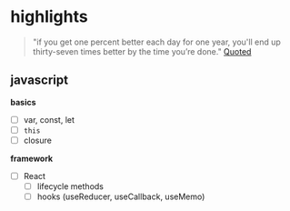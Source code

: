 # highlights
> "if you get one percent better each day for one year, you'll end up thirty-seven times better by the time you’re done."
> [Quoted](https://jamesclear.com/continuous-improvement)

## javascript
**basics**
- [ ] var, const, let
- [ ] `this`
- [ ] closure

**framework**
- [ ] React
    - [ ] lifecycle methods
    - [ ] hooks (useReducer, useCallback, useMemo)
